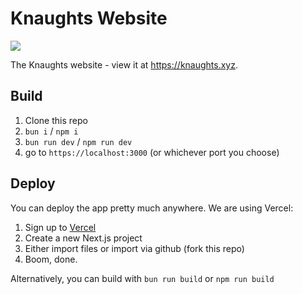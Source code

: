 # Knaughts Website
<img src="https://i.imgur.com/MLaEUFy.png" />

The Knaughts website - view it at https://knaughts.xyz.

## Build
1. Clone this repo
2. `bun i` / `npm i`
3. `bun run dev` / `npm run dev`
4. go to `https://localhost:3000` (or whichever port you choose)

## Deploy
You can deploy the app pretty much anywhere. We are using Vercel:
1. Sign up to [Vercel](https://vercel.com)
2. Create a new Next.js project
3. Either import files or import via github (fork this repo)
4. Boom, done.

Alternatively, you can build with `bun run build` or `npm run build`
